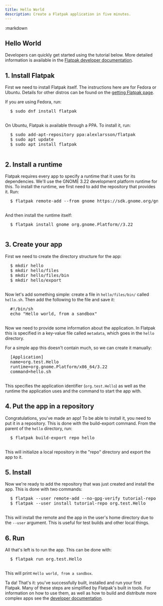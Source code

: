 ```yaml
---
title: Hello World
description: Create a Flatpak application in five minutes.
---
```

<section class=""><div class="container"><div class="row"><div class="col-lg-10 col-lg-offset-1">
:markdown

  # Hello World

  Developers can quickly get started using the tutorial below. More detailed information is available in the [Flatpak developer documentation](http://docs.flatpak.org/).

  ## 1. Install Flatpak

  First we need to install Flatpak itself. The instructions here are for Fedora or Ubuntu. Details for other distros can be found on the [getting Flatpak page](getting.html).

  If you are using Fedora, run:
  
  <pre>
  <span class="unselectable">$ </span>sudo dnf install flatpak
  </pre>

  On Ubuntu, Flatpak is available through a PPA. To install it, run:

  <pre>
  <span class="unselectable">$ </span>sudo add-apt-repository ppa:alexlarsson/flatpak
  <span class="unselectable">$ </span>sudo apt update
  <span class="unselectable">$ </span>sudo apt install flatpak
  </pre>

  ## 2. Install a runtime

  Flatpak requires every app to specify a runtime that it uses for its dependencies. We'll use the GNOME 3.22 development platform runtime for this. To install the runtime, we first need to add the repository that provides it. Run:

  <pre>
  <span class="unselectable">$ </span>flatpak remote-add --from gnome https://sdk.gnome.org/gnome.flatpakrepo
  </pre>

  And then install the runtime itself:

  <pre>
  <span class="unselectable">$ </span>flatpak install gnome org.gnome.Platform//3.22
  </pre>
          
  ## 3. Create your app

  First we need to create the directory structure for the app:

  <pre>
  <span class="unselectable">$ </span>mkdir hello
  <span class="unselectable">$ </span>mkdir hello/files
  <span class="unselectable">$ </span>mkdir hello/files/bin
  <span class="unselectable">$ </span>mkdir hello/export
  </pre>

  Now let's add something simple: create a file in `hello/files/bin/` called `hello.sh`. Then add the following to the file and save it:

  <pre>
  #!/bin/sh
  echo "Hello world, from a sandbox"
  </pre>

  Now we need to provide some information about the application. In Flatpak this is specified in a key-value file called `metadata`, which goes in the `hello` directory.

  For a simple app this doesn't contain much, so we can create it manually:

  <pre>
  [Application]
  name=org.test.Hello
  runtime=org.gnome.Platform/x86_64/3.22
  command=hello.sh
  </pre>

  This specifies the application identifier (`org.test.Hello`) as well as the runtime the application uses and the command to start the app with.

  ## 4. Put the app in a repository

  Congratulations, you've made an app! To be able to install it, you need to put it in a repository. This is done with the build-export command. From the parent of the `hello` directory, run:

  <pre>
  <span class="unselectable">$ </span>flatpak build-export repo hello
  </pre>

  This will initialize a local repository in the "repo" directory and export the app to it.

  ## 5. Install

  Now we're ready to add the repository that was just created and install the app. This is done with two commands:

  <pre>
  <span class="unselectable">$ </span>flatpak --user remote-add --no-gpg-verify tutorial-repo repo
  <span class="unselectable">$ </span>flatpak --user install tutorial-repo org.test.Hello
  </pre>

  This will install the remote and the app in the user's home directory due to the `--user` argument. This is useful for test builds and other local things.

  ## 6. Run

  All that's left is to run the app. This can be done with:

  <pre>
  <span class="unselectable">$ </span>flatpak run org.test.Hello
  </pre>

  This will print `Hello world, from a sandbox`.

  Ta da! That's it: you've successfully built, installed and run your first Flatpak. Many of these steps are simplified by Flatpak's built in tools. For information on how to use them, as well as how to build and distribute more complex apps see the [developer documentation](http://docs.flatpak.org/).

</div></div></div></section>

